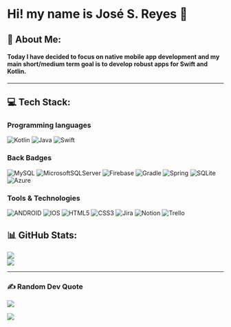 # Hi! my name is **José S. Reyes**  👋
## 💫 About Me:
#### Today I have decided to focus on native mobile app development and my main short/medium term goal is to develop robust apps for **Swift** and **Kotlin**.

---

## 💻 Tech Stack:
### Programming languages
![Kotlin](https://img.shields.io/badge/kotlin-%230095D5.svg?style=flat&logo=kotlin&logoColor=white) ![Java](https://img.shields.io/badge/java-%23ED8B00.svg?style=flat&logo=java&logoColor=white) ![Swift](https://img.shields.io/badge/swift-F54A2A?style=flat&logo=swift&logoColor=white)

### Back Badges
![MySQL](https://img.shields.io/badge/mysql-%2300f.svg?style=flat&logo=mysql&logoColor=white) ![MicrosoftSQLServer](https://img.shields.io/badge/Microsoft%20SQL%20Sever-CC2927?style=flat&logo=microsoft%20sql%20server&logoColor=white) ![Firebase](https://img.shields.io/badge/firebase-%23039BE5.svg?style=flat&logo=firebase) ![Gradle](https://img.shields.io/badge/Gradle-02303A.svg?style=flat&logo=Gradle&logoColor=white) ![Spring](https://img.shields.io/badge/spring-%236DB33F.svg?style=flat&logo=spring&logoColor=white) ![SQLite](https://img.shields.io/badge/sqlite-%2307405e.svg?style=flat&logo=sqlite&logoColor=white) ![Azure](https://img.shields.io/badge/azure-%230072C6.svg?style=flat&logo=azure-devops&logoColor=white)	

### Tools & Technologies
![ANDROID](https://img.shields.io/badge/android-%2320232a.svg?style=flat&logo=android&logoColor=%a4c639) ![IOS](https://img.shields.io/badge/IOS-%2320232a.svg?style=flat&logo=apple&logoColor=white) ![HTML5](https://img.shields.io/badge/html5-%23E34F26.svg?style=flat&logo=html5&logoColor=white) ![CSS3](https://img.shields.io/badge/css3-%231572B6.svg?style=flat&logo=css3&logoColor=white)  ![Jira](https://img.shields.io/badge/jira-%230A0FFF.svg?style=flat&logo=jira&logoColor=white) ![Notion](https://img.shields.io/badge/Notion-%23000000.svg?style=flat&logo=notion&logoColor=white) ![Trello](https://img.shields.io/badge/Trello-%23026AA7.svg?style=flat&logo=Trello&logoColor=white)

## 📊 GitHub Stats:
<!--![](https://github-readme-stats.vercel.app/api?username=josesreyesdev&theme=dark&hide_border=false&include_all_commits=false&count_private=true)<br/> -->
![](https://github-readme-streak-stats.herokuapp.com/?user=josesreyesdev&theme=dark&hide_border=false)<br/>
![](https://github-readme-stats.vercel.app/api/top-langs/?username=josesreyesdev&theme=dark&hide_border=false&include_all_commits=false&count_private=true&layout=compact)

---
### ✍️ Random Dev Quote
![](https://quotes-github-readme.vercel.app/api?type=horizontal&theme=dark)

[![](https://visitcount.itsvg.in/api?id=josesreyesdev&icon=2&color=1)](https://visitcount.itsvg.in)

<!-- Proudly created with GPRM ( https://gprm.itsvg.in ) -->




<!--
```kotlin 
fun main() {
    val profile = mapOf(
        "rol" to listOf("Native Mobile Application Developer"),
        "programming languages" to listOf("Kotlin", "Java","Swift"),
        "tools for Kotlin" to listOf(
            "XML", "Material Design", "Material Components", "RecyclerView", "Intents",
            "Lifecycle", "Navigation" "Component", "Fragments", "ViewModel", "LiveData",
            "Coroutines", "Api Rest", "Room", "Flow"
         ),
        "tools for Java" to listOf("MVC", "XML", "MySQL","Spring Boot"),
        "data" to listOf(
            mapOf(
                "Email" to "josesreyes.dev@gmail.com",
                "Linkedin" to  "https://www.linkedin.com/in/josesreyes",
                "Github" to "https://github.com/josesreyesdev"
            )
        )
    )
}
```
---
### Programming languages
<p>
    <img src="https://img.icons8.com/color/256/kotlin.png" height="30" width="30">
    <img src="https://img.icons8.com/color/256/swift.png" height="30" width="30">
</p>

---
### Back Badges
<p> 
    <img src="https://img.icons8.com/parakeet/256/sql.png" height="30" width="30">
    <img src="https://img.icons8.com/color/256/firebase.png" height="30" width="30">
</p>

---
### Tools & Technologies
<p>
<img src="https://img.icons8.com/fluency/256/android-os.png" height="30" width="30">
<img src="https://img.icons8.com/fluency/256/android-studio--v3.png" height="30" width="30">
<img src="https://img.icons8.com/color/256/intellij-idea.png" height="30" width="30">
<img src="https://img.icons8.com/color/256/git.png" height="30" width="30">
<img src="https://img.icons8.com/ios-filled/256/github.png" height="30" width="30">
<img src="https://img.icons8.com/color/256/visual-studio-code-2019.png" height="30" width="30">
<img src="https://img.icons8.com/color/256/jira.png" height="30" width="30">
<img src="https://img.icons8.com/color/256/notion.png" height="30" width="30">
<img src="https://img.icons8.com/color/256/slack-new.png" height="30" width="30">
</p>

---
-->
